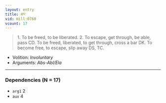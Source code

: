 ```yaml
---
layout: entry
title: ཐར་
vid: Hill:0760
vcount: 17
---
```

> 1\. To be freed, to be liberated\. 2\. To escape, get through, be able, pass CD\. To be freed, liberated, to get through, cross a bar DK\. To become free, to escape, slip away DS, TC\.

* Volition: _Involuntary_
* Arguments: _Abs-Abl/Ela_

---

### Dependencies (N = 17)
* `arg1` 2
* `aux` 4
